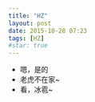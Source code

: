 ```yaml
---
title: "HZ"
layout: post
date: 2015-10-28 07:23
tags: [HZ]
#star: true
---
```


* 嗯，是的
* 老虎不在家~
* 看，冰雹~
